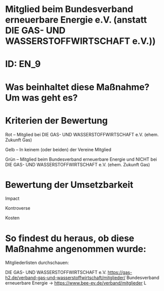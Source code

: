 # Mitglied beim Bundesverband erneuerbare Energie e.V. (anstatt DIE GAS- UND WASSERSTOFFWIRTSCHAFT e.V.))
# ID: EN_9
# Was beinhaltet diese Maßnahme? Um was geht es?
# Kriterien der Bewertung

Rot –  Mitglied bei DIE GAS- UND WASSERSTOFFWIRTSCHAFT e.V. (ehem. Zukunft Gas)

Gelb –  In keinem (oder beiden) der Vereine Mitglied

Grün – Mitglied beim Bundesverband erneuerbare Energie und NICHT bei DIE GAS- UND WASSERSTOFFWIRTSCHAFT e.V. (ehem. Zukunft Gas)

# Bewertung der Umsetzbarkeit

Impact

Kontroverse

Kosten

# So findest du heraus, ob diese Maßnahme angenommen wurde:
Mitgliederlisten durchschauen:

DIE GAS- UND WASSERSTOFFWIRTSCHAFT e.V. https://gas-h2.de/verband-gas-und-wasserstoffwirtschaft/mitglieder/
Bundesverband erneuerbare Energie -> https://www.bee-ev.de/verband/mitglieder
L
